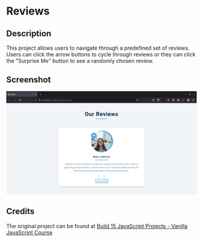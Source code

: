 # Reviews

## Description

This project allows users to navigate through a predefined set of reviews. Users can click the arrow buttons to cycle through reviews or they can click the "Surprise Me" button to see a randomly chosen review.

## Screenshot

<img src="screenshots/review.png" width="1366" alt="">

## Credits

The original project can be found at [Build 15 JavaScript Projects - Vanilla JavaScript Course](https://www.youtube.com/watch?v=3PHXvlpOkf4&t=2644s)
